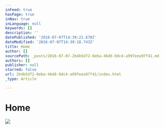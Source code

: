 ```yaml
---
inFeed: true
hasPage: true
inNav: true
inLanguage: null
keywords: []
description: ''
datePublished: '2016-07-07T14:39:21.678Z'
dateModified: '2016-07-07T14:39:18.743Z'
title: Home
author: []
sourcePath: _posts/2016-07-07-2b4b5d72-8eba-46d6-9dc4-a997eea97f41.md
authors: []
publisher: null
starred: false
url: 2b4b5d72-8eba-46d6-9dc4-a997eea97f41/index.html
_type: Article

---
```

# Home
![](https://the-grid-user-content.s3-us-west-2.amazonaws.com/000cc00b-b237-4fcf-941d-8fa9f14c0bf9.jpg)